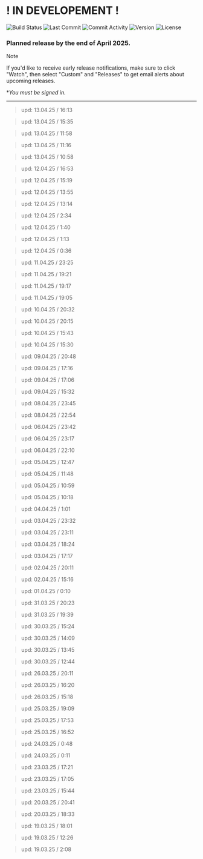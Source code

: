 # ! IN DEVELOPEMENT !

![Build Status](https://img.shields.io/badge/build-passing-brightgreen)
![Last Commit](https://img.shields.io/github/last-commit/6A7573743469736162656C/Ethereal_Reverie)
![Commit Activity](https://img.shields.io/github/commit-activity/m/6A7573743469736162656C/Ethereal_Reverie)
![Version](https://img.shields.io/badge/version-0.0.0-red)
![License](https://img.shields.io/badge/license-Other-blue)

### Planned release by the end of April 2025.

> [!NOTE]
> If you'd like to receive early release notifications, make sure to click "Watch", then select "Custom" and "Releases" to get email alerts about upcoming releases.
> 
> **You must be signed in.*

---
> upd: 13.04.25 / 16:13

> upd: 13.04.25 / 15:35

> upd: 13.04.25 / 11:58

> upd: 13.04.25 / 11:16

> upd: 13.04.25 / 10:58

> upd: 12.04.25 / 16:53

> upd: 12.04.25 / 15:19

> upd: 12.04.25 / 13:55

> upd: 12.04.25 / 13:14

> upd: 12.04.25 / 2:34

> upd: 12.04.25 / 1:40

> upd: 12.04.25 / 1:13

> upd: 12.04.25 / 0:36

> upd: 11.04.25 / 23:25

> upd: 11.04.25 / 19:21

> upd: 11.04.25 / 19:17

> upd: 11.04.25 / 19:05

> upd: 10.04.25 / 20:32

> upd: 10.04.25 / 20:15

> upd: 10.04.25 / 15:43

> upd: 10.04.25 / 15:30

> upd: 09.04.25 / 20:48

> upd: 09.04.25 / 17:16

> upd: 09.04.25 / 17:06

> upd: 09.04.25 / 15:32

> upd: 08.04.25 / 23:45

> upd: 08.04.25 / 22:54

> upd: 06.04.25 / 23:42

> upd: 06.04.25 / 23:17

> upd: 06.04.25 / 22:10

> upd: 05.04.25 / 12:47

> upd: 05.04.25 / 11:48

> upd: 05.04.25 / 10:59

> upd: 05.04.25 / 10:18

> upd: 04.04.25 / 1:01

> upd: 03.04.25 / 23:32

> upd: 03.04.25 / 23:11

> upd: 03.04.25 / 18:24

> upd: 03.04.25 / 17:17

> upd: 02.04.25 / 20:11

> upd: 02.04.25 / 15:16

> upd: 01.04.25 / 0:10

> upd: 31.03.25 / 20:23

> upd: 31.03.25 / 19:39

> upd: 30.03.25 / 15:24

> upd: 30.03.25 / 14:09

> upd: 30.03.25 / 13:45

> upd: 30.03.25 / 12:44

> upd: 26.03.25 / 20:11

> upd: 26.03.25 / 16:20

> upd: 26.03.25 / 15:18

> upd: 25.03.25 / 19:09

> upd: 25.03.25 / 17:53

> upd: 25.03.25 / 16:52

> upd: 24.03.25 / 0:48

> upd: 24.03.25 / 0:11

> upd: 23.03.25 / 17:21

> upd: 23.03.25 / 17:05

> upd: 23.03.25 / 15:44

> upd: 20.03.25 / 20:41

> upd: 20.03.25 / 18:33

> upd: 19.03.25 / 18:01

> upd: 19.03.25 / 12:26

> upd: 19.03.25 / 2:08
